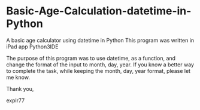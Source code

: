 # Basic-Age-Calculation-datetime-in-Python
A basic age calculator using datetime in Python
This program was written in iPad app Python3IDE

The purpose of this program was to use datetime, as a function, and change the format of the input to month, day, year.
If you know a better way to complete the task, while keeping the month, day, year format, please let me know.

Thank you,

explr77
